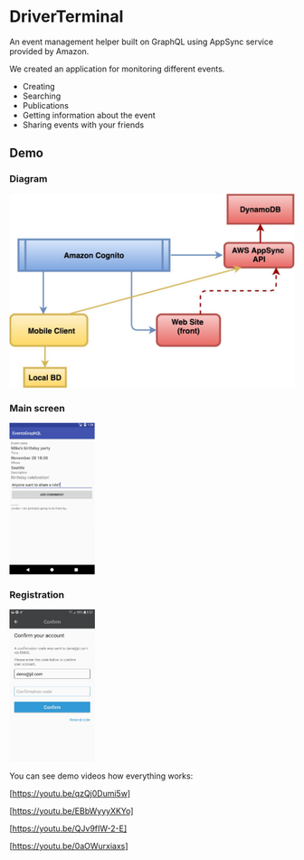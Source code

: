 # DriverTerminal

An event management helper built on GraphQL using
AppSync​ service provided by Amazon.

We created an application for monitoring different events. 
* Creating 
* Searching 
* Publications
* Getting information about the event
* Sharing events with your friends


## Demo
### Diagram
[<img src=images/diagram.jpeg>]()

### Main screen
[<img src=images/1.png width="30%">]()

### Registration
[<img src=images/2.jpeg width="30%">]()


You can see demo videos how everything works:

[https://youtu.be/qzQj0Dumi5w]

[https://youtu.be/EBbWyyyXKYo]

[https://youtu.be/QJv9fIW-2-E]

[https://youtu.be/0aOWurxiaxs]

